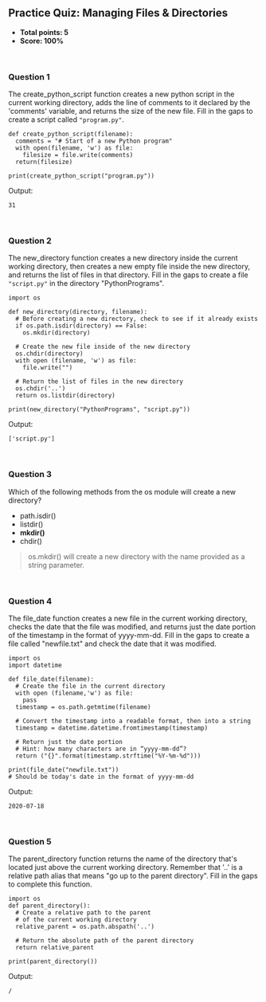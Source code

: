 ## Practice Quiz: Managing Files & Directories
* **Total points: 5**
* **Score: 100%**

<br>

### Question 1

The create_python_script function creates a new python script in the current working directory, adds the line of comments to it declared by the 'comments' variable, and returns the size of the new file. Fill in the gaps to create a script called `"program.py"`.

```
def create_python_script(filename):
  comments = "# Start of a new Python program"
  with open(filename, 'w') as file:
    filesize = file.write(comments)
  return(filesize)

print(create_python_script("program.py"))
```

Output:

```
31
```

<br>

### Question 2

The new_directory function creates a new directory inside the current working directory, then creates a new empty file inside the new directory, and returns the list of files in that directory. Fill in the gaps to create a file `"script.py"` in the directory "PythonPrograms".

```
import os

def new_directory(directory, filename):
  # Before creating a new directory, check to see if it already exists
  if os.path.isdir(directory) == False:
    os.mkdir(directory)

  # Create the new file inside of the new directory
  os.chdir(directory)
  with open (filename, 'w') as file:
    file.write("")

  # Return the list of files in the new directory
  os.chdir('..')
  return os.listdir(directory)

print(new_directory("PythonPrograms", "script.py"))
```

Output:

```
['script.py']
```

<br>

### Question 3

Which of the following methods from the os module will create a new directory?

* path.isdir()
* listdir()
* **mkdir()**
* chdir()

> os.mkdir() will create a new directory with the name provided as a string parameter.

<br>

### Question 4

The file_date function creates a new file in the current working directory, checks the date that the file was modified, and returns just the date portion of the timestamp in the format of yyyy-mm-dd. Fill in the gaps to create a file called "newfile.txt" and check the date that it was modified.

```
import os
import datetime

def file_date(filename):
  # Create the file in the current directory
  with open (filename,'w') as file:
    pass
  timestamp = os.path.getmtime(filename)

  # Convert the timestamp into a readable format, then into a string
  timestamp = datetime.datetime.fromtimestamp(timestamp)
 
  # Return just the date portion 
  # Hint: how many characters are in “yyyy-mm-dd”? 
  return ("{}".format(timestamp.strftime("%Y-%m-%d")))

print(file_date("newfile.txt")) 
# Should be today's date in the format of yyyy-mm-dd
```

Output:

```
2020-07-18
```

<br>

### Question 5

The parent_directory function returns the name of the directory that's located just above the current working directory. Remember that '..' is a relative path alias that means "go up to the parent directory". Fill in the gaps to complete this function.

```
import os
def parent_directory():
  # Create a relative path to the parent 
  # of the current working directory 
  relative_parent = os.path.abspath('..')

  # Return the absolute path of the parent directory
  return relative_parent

print(parent_directory())
```

Output:

```
/
```